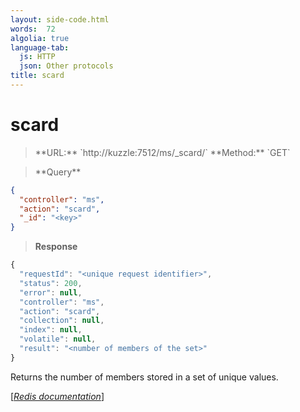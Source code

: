 ```yaml
---
layout: side-code.html
words:  72
algolia: true
language-tab:
  js: HTTP
  json: Other protocols
title: scard
---
```


# scard




<blockquote class="js">
<p>
**URL:** `http://kuzzle:7512/ms/_scard/<key>`  
**Method:** `GET`
</p>
</blockquote>

<blockquote class="json">
<p>
**Query**
</p>
</blockquote>


```json
{
  "controller": "ms",
  "action": "scard",
  "_id": "<key>"
}
```

>**Response**

```javascript
{
  "requestId": "<unique request identifier>",
  "status": 200,
  "error": null,
  "controller": "ms",
  "action": "scard",
  "collection": null,
  "index": null,
  "volatile": null,
  "result": "<number of members of the set>"
}
```

Returns the number of members stored in a set of unique values.

[[_Redis documentation_]](https://redis.io/commands/scard)
